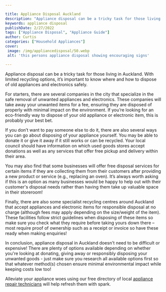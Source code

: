 ```yaml
---

title: Appliance Disposal Auckland
description: "Appliance disposal can be a tricky task for those living in Auckland. With limited recycling options, it’s important to know where...read now to learn more"
keywords: appliance disposal
publishDate: 2/27/2022
tags: ["Appliance Disposal", "Appliance Guide"]
author: Curtis
categories: ["Household Appliances"]
cover: 
 image: /img/appliancedisposal/50.webp
 alt: 'this persons appliance disposal showing encouraging signs'

---
```


Appliance disposal can be a tricky task for those living in Auckland. With limited recycling options, it’s important to know where and how to dispose of old appliances and electronics safely.

For starters, there are several companies in the city that specialize in the safe removal of unwanted appliances and electronics. These companies will take away your unwanted items for a fee, ensuring they are disposed of properly with minimal impact on the environment. If you’re looking for an eco-friendly way to dispose of your old appliance or electronic item, this is probably your best bet. 

If you don’t want to pay someone else to do it, there are also several ways you can go about disposing of your appliance yourself. You may be able to donate it or give it away if it still works or can be recycled. Your local council should have information on which used goods stores accept donations as well as any services that offer free pickup and delivery within their area. 

You may also find that some businesses will offer free disposal services for certain items if they are collecting them from their customers after providing a new product or service (e.g., replacing an oven). It’s always worth asking if this is an option as many businesses would be happy to help out with their customer's disposal needs rather than having them take up valuable space in their storeroom! 

Finally, there are also some specialist recycling centres around Auckland that accept appliances and electronic items for responsible disposal at no charge (although fees may apply depending on the size/weight of the item). These facilities follow strict guidelines when disposing of these items so make sure you check what they require before taking yours down there – most require proof of ownership such as a receipt or invoice so have these ready when making enquiries! 

In conclusion, appliance disposal in Auckland doesn't need to be difficult or expensive! There are plenty of options available depending on whether you're looking at donating, giving away or responsibly disposing your unwanted goods - just make sure you research all available options first so that whatever method(s) chosen ensure minimal environmental impact while keeping costs low too!

Alleviate your appliance woes using our free directory of local <a href="/pages/appliance-repair-technicians/">appliance repair technicians</a> will help refresh them with spark.